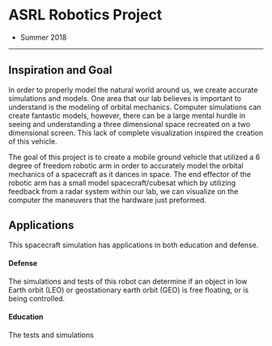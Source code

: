 # ASRL Robotics Project
   - Summer 2018
-------------------------------------------------------------------------------------------------------------------------------------------
  ## Inspiration and Goal
   In order to properly model the natural world around us, we create accurate simulations and models. One area that our lab believes is      important to understand is the modeling of orbital mechanics. Computer simulations can create fantastic models, however, there can be a large mental hurdle in seeing and understanding a three dimensional space recreated on a two dimensional screen. This lack of complete visualization inspired the creation of this vehicle. 
   
   The goal of this project is to create a mobile ground vehicle that utilized a 6 degree of freedom robotic arm in order to accurately model the orbital mechanics of a spacecraft as it dances in space. The end effector of the robotic arm has a small model spacecraft/cubesat which by utilizing feedback from a radar system within our lab, we can visualize on the computer the maneuvers that the hardware just preformed.


## Applications
This spacecraft simulation has applications in both education and defense.

#### Defense
   The simulations and tests of this robot can determine if an object in low Earth orbit (LEO) or geostationary earth orbit (GEO) is free floating, or is being controlled.

#### Education
   The tests and simulations
